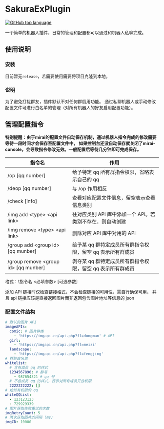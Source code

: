 # SakuraExPlugin

<p>
<a href="https://github.com/Sakura-Ex/SakuraExPlugin">
<img alt="GitHub top language" src="https://img.shields.io/github/languages/top/Sakura-Ex/SakuraExPlugin?style=plastic">
</a>
</p>

一个简单的机器人插件，日常的管理和配置都可以通过和机器人私聊完成。

## 使用说明

### 安装

目前暂无`release`，若需要使用需要将项目克隆到本地。

### 说明

为了避免打扰群友，插件默认不对任何群启用功能。
通过私聊机器人或手动修改配置文件可进行白名单的管理（对所有机器人的好友启用配置功能）。

## 管理配置指令

**特别提醒：由于mirai的配置文件自动保存机制，通过机器人指令完成的修改需要等待一段时间才会保存至配置文件中，
如果控制台还没自动保存就关闭了mirai-console，会导致指令修改无效。一般配置后等待几分钟即可完成保存。**

| 指令名                                      | 作用                                |
|------------------------------------------|-----------------------------------|
| /op \[qq number\]                        | 给予特定 qq 所有群指令权限，省略表示自己的 qq        |
| /deop \[qq number\]                      | 与 /op 作用相反                        |
| /check \[info\]                          | 查看对应配置文件信息，留空表示查看信息类别             |
| /img add \<type\> \<api link\>           | 往对应类别 API 库中添加一个 API。若类别不存在，则自动创建 |
| /img remove \<type\> \<api link\>        | 删除对应 API 库中对用的 API                |
| /group add \<group id\> \[qq munber\]    | 给予某 qq 群特定成员所有群指令权限，留空 qq 表示所有群成员 |
| /group remove \<group id\> \[qq munber\] | 剥夺某 qq 群特定成员所有群指令权限，留空 qq 表示所有群成员 |

格式：\\指令名 \<必填参数\> \[可选参数\]

添加 API 链接时仅检查链接格式，不会检查链接的可用性，需自行确保可用，
并且 api 链接应该是直接返回图片而非返回包含图片地址等信息的 json

### 配置文件结构

```yaml
# 默认的图片 API
imageAPIs: 
  comic: # 图片种类
    - 'https://imgapi.cn/api.php?fl=dongman' # API
  girl: 
    - 'https://imgapi.cn/api.php?fl=meizi'
  landscape: 
    - 'https://imgapi.cn/api.php?fl=fengjing'
# 群聊白名单
whitelist: 
  # 含有成员 qq 的样式
  1234567890: # 群号
    - 987654321 # qq 号
  # 不含成员 qq 的样式，表示对所有成员开放权限
  2222222222: [] 
# 始终有权限的 qq
whiteQQList: 
  - 123123123
  - 729929339
# 图片获取失败重试的次数
imgRetryCount: 5
# 两次获取图片的间隔 (ms)
imgCD: 10000
```